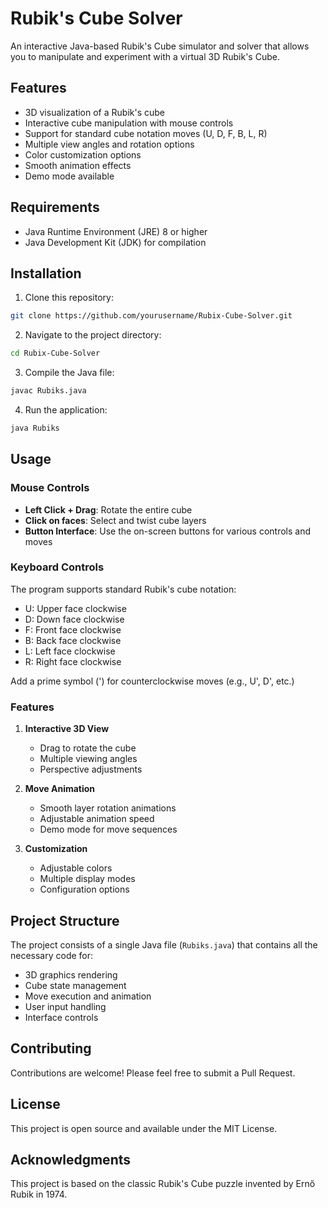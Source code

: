 # Rubik's Cube Solver

An interactive Java-based Rubik's Cube simulator and solver that allows you to manipulate and experiment with a virtual 3D Rubik's Cube.

## Features

- 3D visualization of a Rubik's cube
- Interactive cube manipulation with mouse controls
- Support for standard cube notation moves (U, D, F, B, L, R)
- Multiple view angles and rotation options
- Color customization options
- Smooth animation effects
- Demo mode available

## Requirements

- Java Runtime Environment (JRE) 8 or higher
- Java Development Kit (JDK) for compilation

## Installation

1. Clone this repository:
```bash
git clone https://github.com/yourusername/Rubix-Cube-Solver.git
```

2. Navigate to the project directory:
```bash
cd Rubix-Cube-Solver
```

3. Compile the Java file:
```bash
javac Rubiks.java
```

4. Run the application:
```bash
java Rubiks
```

## Usage

### Mouse Controls

- **Left Click + Drag**: Rotate the entire cube
- **Click on faces**: Select and twist cube layers
- **Button Interface**: Use the on-screen buttons for various controls and moves

### Keyboard Controls

The program supports standard Rubik's cube notation:
- U: Upper face clockwise
- D: Down face clockwise
- F: Front face clockwise
- B: Back face clockwise
- L: Left face clockwise
- R: Right face clockwise

Add a prime symbol (') for counterclockwise moves (e.g., U', D', etc.)

### Features

1. **Interactive 3D View**
   - Drag to rotate the cube
   - Multiple viewing angles
   - Perspective adjustments

2. **Move Animation**
   - Smooth layer rotation animations
   - Adjustable animation speed
   - Demo mode for move sequences

3. **Customization**
   - Adjustable colors
   - Multiple display modes
   - Configuration options

## Project Structure

The project consists of a single Java file (`Rubiks.java`) that contains all the necessary code for:
- 3D graphics rendering
- Cube state management
- Move execution and animation
- User input handling
- Interface controls

## Contributing

Contributions are welcome! Please feel free to submit a Pull Request.

## License

This project is open source and available under the MIT License.

## Acknowledgments

This project is based on the classic Rubik's Cube puzzle invented by Ernő Rubik in 1974. 
